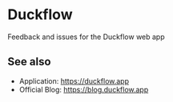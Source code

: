 # Duckflow

Feedback and issues for the Duckflow web app

## See also

* Application: <https://duckflow.app>
* Official Blog: <https://blog.duckflow.app>